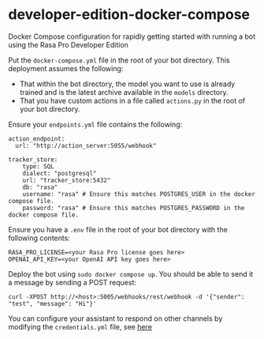 # developer-edition-docker-compose
Docker Compose configuration for rapidly getting started with running a bot using the Rasa Pro Developer Edition

Put the `docker-compose.yml` file in the root of your bot directory. This deployment assumes the following:
- That within the bot directory, the model you want to use is already trained and is the latest archive available in the `models` directory.
- That you have custom actions in a file called `actions.py` in the root of your bot directory.

Ensure your `endpoints.yml` file contains the following:
```
action_endpoint:
  url: "http://action_server:5055/webhook"

tracker_store:
    type: SQL
    dialect: "postgresql" 
    url: "tracker_store:5432"  
    db: "rasa"  
    username: "rasa" # Ensure this matches POSTGRES_USER in the docker compose file.
    password: "rasa" # Ensure this matches POSTGRES_PASSWORD in the docker compose file.
```

Ensure you have a `.env` file in the root of your bot directory with the following contents:
```
RASA_PRO_LICENSE=<your Rasa Pro license goes here>
OPENAI_API_KEY=<your OpenAI API key goes here>
```

Deploy the bot using `sudo docker compose up`. 
You should be able to send it a message by sending a POST request: 

```
curl -XPOST http://<host>:5005/webhooks/rest/webhook -d '{"sender": "test", "message": "Hi"}'
```

You can configure your assistant to respond on other channels by 
modifying the `credentials.yml` file, see [here](https://rasa.com/docs/rasa-pro/connectors/messaging-and-voice-channels)
